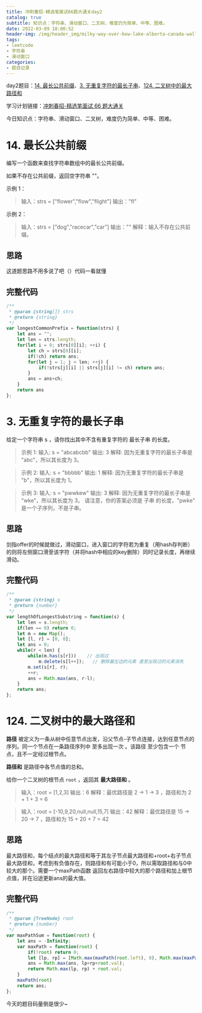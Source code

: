 ```yaml
---
title: 冲刺春招-精选笔面试66题大通关day2
catalog: true
subtitle: 知识点：字符串、滑动窗口、二叉树，难度仍为简单、中等、困难。
date: 2022-03-09 18:00:52
header-img: /img/header_img/milky-way-over-bow-lake-alberta-canada-wallpaper-for-1920x1080-63-873.jpg
tags:
- leetcode
- 字符串
- 滑动窗口
categories:
- 题目记录
---
```


day2题目：[14. 最长公共前缀](https://leetcode-cn.com/problems/longest-common-prefix/)、[3. 无重复字符的最长子串](https://leetcode-cn.com/problems/lru-cache/)、[124. 二叉树中的最大路径和](https://leetcode-cn.com/problems/binary-tree-maximum-path-sum/)

学习计划链接：[冲刺春招-精选笔面试 66 题大通关](https://leetcode-cn.com/study-plan/bytedancecampus/?progress=dcmyjb3)

今日知识点：字符串、滑动窗口、二叉树，难度仍为简单、中等、困难。
<!-- more -->
# 14. 最长公共前缀
编写一个函数来查找字符串数组中的最长公共前缀。

如果不存在公共前缀，返回空字符串 ""。

 

示例 1：

>输入：strs = ["flower","flow","flight"]
输出："fl"

示例 2：

> 输入：strs = ["dog","racecar","car"]
输出：""
解释：输入不存在公共前缀。

## 思路
这道题思路不用多说了吧（）代码一看就懂
## 完整代码
```js
/**
 * @param {string[]} strs
 * @return {string}
 */
var longestCommonPrefix = function(strs) {
    let ans = "";
    let len = strs.length;
    for(let i = 0; strs[0][i]; ++i) {
        let ch = strs[0][i];
        if(!ch) return ans;
        for(let j = 1; j < len; ++j) {
            if(!strs[j][i] || strs[j][i] != ch) return ans;
        }    
        ans = ans+ch;
    }
    return ans
};
```

# 3. 无重复字符的最长子串
给定一个字符串 s ，请你找出其中不含有重复字符的 最长子串 的长度。

> 示例 1:
输入: s = "abcabcbb"
输出: 3 
解释: 因为无重复字符的最长子串是 "abc"，所以其长度为 3。

> 示例 2:
输入: s = "bbbbb"
输出: 1
解释: 因为无重复字符的最长子串是 "b"，所以其长度为 1。

> 示例 3:
输入: s = "pwwkew"
输出: 3
解释: 因为无重复字符的最长子串是 "wke"，所以其长度为 3。
     请注意，你的答案必须是 子串 的长度，"pwke" 是一个子序列，不是子串。

## 思路
剑指offer的时候就做过，滑动窗口，进入窗口的字符若为重复（用hash存判断）的则将左侧窗口滑至该字符（并将hash中相应的key删除）同时记录长度，再继续滑动。

## 完整代码
```js
/**
 * @param {string} s
 * @return {number}
 */
var lengthOfLongestSubstring = function(s) {
    let len = s.length;
    if(len == 0) return 0;
    let m = new Map();
    let [l, r] = [0, 0];
    let ans = 0;
    while(r < len) {
        while(m.has(s[r]))    // 出现过
            m.delete(s[l++]);   // 删除最左边的元素 直至出现过的元素消失
        m.set(s[r], r);
        ++r;
        ans = Math.max(ans, r-l);
    }
    return ans;
};
```
# 124. 二叉树中的最大路径和
**路径** 被定义为一条从树中任意节点出发，沿父节点-子节点连接，达到任意节点的序列。同一个节点在一条路径序列中 至多出现一次 。该路径 至少包含一个 节点，且不一定经过根节点。

**路径和** 是路径中各节点值的总和。

给你一个二叉树的根节点 `root` ，返回其 **最大路径和** 。
> 输入：root = [1,2,3]
输出：6
解释：最优路径是 2 -> 1 -> 3 ，路径和为 2 + 1 + 3 = 6

> 输入：root = [-10,9,20,null,null,15,7]
输出：42
解释：最优路径是 15 -> 20 -> 7 ，路径和为 15 + 20 + 7 = 42
## 思路
最大路径和，每个结点的最大路径和等于其左子节点最大路径和+root+右子节点最大路径和，考虑到有负值存在，则路径和有可能小于0，所以需取路径和与0中较大的那个。需要一个maxPath函数 返回左右路径中较大的那个路径和加上根节点值，并在沿途更新ans的最大值。
## 完整代码
```js
/**
 * @param {TreeNode} root
 * @return {number}
 */
var maxPathSum = function(root) {
    let ans = -Infinity;
    var maxPath = function(root) {
        if(!root) return 0;
        let [lp, rp] = [Math.max(maxPath(root.left), 0), Math.max(maxPath(root.right), 0)];
        ans = Math.max(ans, lp+rp+root.val);
        return Math.max(lp, rp) + root.val;
    }
    maxPath(root)
    return ans;
};
```
今天的题目码量倒是很少~